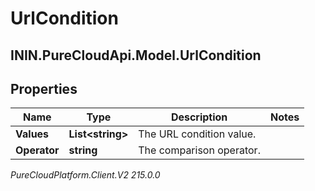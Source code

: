 # UrlCondition

## ININ.PureCloudApi.Model.UrlCondition

## Properties

|Name | Type | Description | Notes|
|------------ | ------------- | ------------- | -------------|
| **Values** | **List&lt;string&gt;** | The URL condition value. | |
| **Operator** | **string** | The comparison operator. | |



_PureCloudPlatform.Client.V2 215.0.0_
